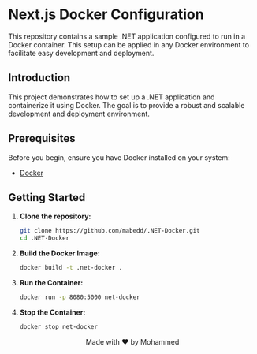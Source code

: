 # Next.js Docker Configuration

This repository contains a sample .NET application configured to run in a Docker container. This setup can be applied in any Docker environment to facilitate easy development and deployment.

## Introduction

This project demonstrates how to set up a .NET application and containerize it using Docker. The goal is to provide a robust and scalable development and deployment environment.

## Prerequisites

Before you begin, ensure you have Docker installed on your system:

- [Docker](https://www.docker.com/get-started)

## Getting Started

1. **Clone the repository:**

   ```bash
   git clone https://github.com/mabedd/.NET-Docker.git
   cd .NET-Docker
   ```

2. **Build the Docker Image:**

   ```bash
   docker build -t .net-docker .
   ```

3. **Run the Container:**

   ```bash
   docker run -p 8080:5000 net-docker
   ```

4. **Stop the Container:**
   ```bash
   docker stop net-docker
   ```

<div align="center">
  <p>Made with ❤️ by Mohammed</p>
</div>
